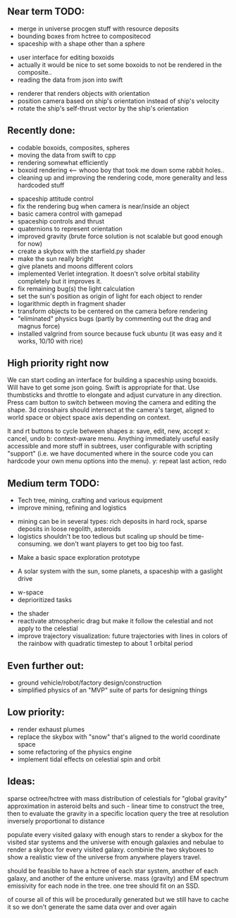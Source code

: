 ## Near term TODO:

* merge in universe procgen stuff with resource deposits
* bounding boxes from hctree to compositecod
* spaceship with a shape other than a sphere
 - user interface for editing boxoids
 - actually it would be nice to set some boxoids to not be rendered in the composite..
 - reading the data from json into swift

* renderer that renders objects with orientation
* position camera based on ship's orientation instead of ship's velocity
* rotate the ship's self-thrust vector by the ship's orientation

## Recently done:

 - codable boxoids, composites, spheres
 - moving the data from swift to cpp
 - rendering somewhat efficiently
 - boxoid rendering <-- whooo boy that took me down some rabbit holes..
 - cleaning up and improving the rendering code, more generality and less hardcoded stuff
* spaceship attitude control
* fix the rendering bug when camera is near/inside an object
* basic camera control with gamepad
* spaceship controls and thrust
* quaternions to represent orientation
* improved gravity (brute force solution is not scalable but good enough for now)
* create a skybox with the starfield.py shader
* make the sun really bright
* give planets and moons different colors
* implemented Verlet integration. It doesn't solve orbital stability completely but it improves it.
* fix remaining bug(s) the light calculation
* set the sun's position as origin of light for each object to render
* logarithmic depth in fragment shader
* transform objects to be centered on the camera before rendering
* "eliminated" physics bugs (partly by commenting out the drag and magnus force)
* installed valgrind from source because fuck ubuntu (it was easy and it works, 10/10 with rice)

## High priority right now

We can start coding an interface for building a spaceship using boxoids. Will have to get some json going. Swift is appropriate for that.
Use thumbsticks and throttle to elongate and adjust curvature in any direction.
Press cam button to switch between moving the camera and editing the shape.
3d crosshairs should intersect at the camera's target, aligned to world space or object space axis depending on context.

lt and rt buttons to cycle between shapes
a: save, edit, new, accept
x: cancel, undo
b: context-aware menu. Anything immediately useful easily accessible and more stuff in subtrees, user configurable with scripting "support" (i.e. we have documented where in the source code you can hardcode your own menu options into the menu).
y: repeat last action, redo


## Medium term TODO:

* Tech tree, mining, crafting and various equipment
* improve mining, refining and logistics
 - mining can be in several types: rich deposits in hard rock, sparse deposits in loose regolith, asteroids
 - logistics shouldn't be too tedious but scaling up should be time-consuming. we don't want players to get too big too fast.
* Make a basic space exploration prototype
 - A solar system with the sun, some planets, a spaceship with a gaslight drive
* w-space
* deprioritized tasks
 - the shader
 - reactivate atmospheric drag but make it follow the celestial and not apply to the celestial
 - improve trajectory visualization: future trajectories with lines in colors of the rainbow with quadratic timestep to about 1 orbital period


## Even further out:

* ground vehicle/robot/factory design/construction
* simplified physics of an "MVP" suite of parts for designing things


## Low priority:

* render exhaust plumes
* replace the skybox with "snow" that's aligned to the world coordinate space
* some refactoring of the physics engine
* implement tidal effects on celestial spin and orbit


## Ideas:

sparse octree/hctree with mass distribution of celestials for "global gravity" approximation in asteroid belts and such - linear time to construct the tree, then to evaluate the gravity in a specific location query the tree at resolution inversely proportional to distance

populate every visited galaxy with enough stars to render a skybox for the visited star systems and the universe with enough galaxies and nebulae to render a skybox for every visited galaxy. combinie the two skyboxes to show a realistic view of the universe from anywhere players travel.

should be feasible to have a hctree of each star system, another of each galaxy, and another of the enture universe. mass (gravity) and EM spectrum emissivity for each node in the tree. one tree should fit on an SSD.

of course all of this will be procedurally generated but we still have to cache it so we don't generate the same data over and over again


